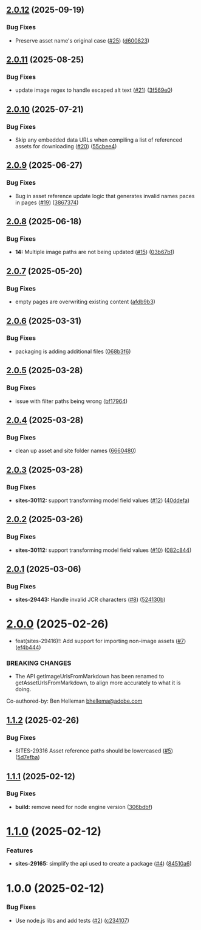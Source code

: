 ## [2.0.12](https://github.com/adobe/helix-importer-jcr-packaging/compare/v2.0.11...v2.0.12) (2025-09-19)


### Bug Fixes

* Preserve asset name's original case ([#25](https://github.com/adobe/helix-importer-jcr-packaging/issues/25)) ([d600823](https://github.com/adobe/helix-importer-jcr-packaging/commit/d6008237b9e2058636647b3ea138cdb93beaba82))

## [2.0.11](https://github.com/adobe/helix-importer-jcr-packaging/compare/v2.0.10...v2.0.11) (2025-08-25)


### Bug Fixes

* update image regex to handle escaped alt text ([#21](https://github.com/adobe/helix-importer-jcr-packaging/issues/21)) ([3f569e0](https://github.com/adobe/helix-importer-jcr-packaging/commit/3f569e0763520e1f61141793409721c339d1c2e0))

## [2.0.10](https://github.com/adobe/helix-importer-jcr-packaging/compare/v2.0.9...v2.0.10) (2025-07-21)


### Bug Fixes

* Skip any embedded data URLs when compiling a list of referenced assets for downloading ([#20](https://github.com/adobe/helix-importer-jcr-packaging/issues/20)) ([55cbee4](https://github.com/adobe/helix-importer-jcr-packaging/commit/55cbee463e70d91ee0aeed2e1822a9a71a6232e5))

## [2.0.9](https://github.com/adobe/helix-importer-jcr-packaging/compare/v2.0.8...v2.0.9) (2025-06-27)


### Bug Fixes

* Bug in asset reference update logic that generates invalid names paces in pages ([#19](https://github.com/adobe/helix-importer-jcr-packaging/issues/19)) ([3867374](https://github.com/adobe/helix-importer-jcr-packaging/commit/38673745f1c7d2a775998e8560acf001e7ecfcae))

## [2.0.8](https://github.com/adobe/helix-importer-jcr-packaging/compare/v2.0.7...v2.0.8) (2025-06-18)


### Bug Fixes

* **14:** Multiple image paths are not being updated ([#15](https://github.com/adobe/helix-importer-jcr-packaging/issues/15)) ([03b67b1](https://github.com/adobe/helix-importer-jcr-packaging/commit/03b67b1a0ad3332624f5621d98c8901db5cbe71e))

## [2.0.7](https://github.com/adobe/helix-importer-jcr-packaging/compare/v2.0.6...v2.0.7) (2025-05-20)


### Bug Fixes

* empty pages are overwriting existing content ([afdb9b3](https://github.com/adobe/helix-importer-jcr-packaging/commit/afdb9b3507c8f5e5cc8475af3aeb0b9ff162a455))

## [2.0.6](https://github.com/adobe/helix-importer-jcr-packaging/compare/v2.0.5...v2.0.6) (2025-03-31)


### Bug Fixes

* packaging is adding additional files ([068b3f6](https://github.com/adobe/helix-importer-jcr-packaging/commit/068b3f61960167be4b72dff321ad28e205b95dcb))

## [2.0.5](https://github.com/adobe/helix-importer-jcr-packaging/compare/v2.0.4...v2.0.5) (2025-03-28)


### Bug Fixes

* issue with filter paths being wrong ([bf17964](https://github.com/adobe/helix-importer-jcr-packaging/commit/bf1796403efe99c5df99ca58f2a273a3921cfd17))

## [2.0.4](https://github.com/adobe/helix-importer-jcr-packaging/compare/v2.0.3...v2.0.4) (2025-03-28)


### Bug Fixes

* clean up asset and site folder names ([6660480](https://github.com/adobe/helix-importer-jcr-packaging/commit/6660480f38823d785b9330e424f3055428afa69d))

## [2.0.3](https://github.com/adobe/helix-importer-jcr-packaging/compare/v2.0.2...v2.0.3) (2025-03-28)


### Bug Fixes

* **sites-30112:** support transforming model field values ([#12](https://github.com/adobe/helix-importer-jcr-packaging/issues/12)) ([40ddefa](https://github.com/adobe/helix-importer-jcr-packaging/commit/40ddefa53bc0c9bc318d0718c49da60e687ac138))

## [2.0.2](https://github.com/adobe/helix-importer-jcr-packaging/compare/v2.0.1...v2.0.2) (2025-03-26)


### Bug Fixes

* **sites-30112:** support transforming model field values ([#10](https://github.com/adobe/helix-importer-jcr-packaging/issues/10)) ([082c844](https://github.com/adobe/helix-importer-jcr-packaging/commit/082c84489dff628c4c51b02af2ab11de92cc50b8))

## [2.0.1](https://github.com/adobe/helix-importer-jcr-packaging/compare/v2.0.0...v2.0.1) (2025-03-06)


### Bug Fixes

* **sites-29443:** Handle invalid JCR characters ([#8](https://github.com/adobe/helix-importer-jcr-packaging/issues/8)) ([524130b](https://github.com/adobe/helix-importer-jcr-packaging/commit/524130be1147cd18c281aa3abf8bd4647160099f))

# [2.0.0](https://github.com/adobe/helix-importer-jcr-packaging/compare/v1.1.2...v2.0.0) (2025-02-26)


* feat(sites-29416)!: Add support for importing non-image assets ([#7](https://github.com/adobe/helix-importer-jcr-packaging/issues/7)) ([ef4b444](https://github.com/adobe/helix-importer-jcr-packaging/commit/ef4b444785280eeaf5bab42af3a41109e60bcf25))


### BREAKING CHANGES

* The API getImageUrlsFromMarkdown has been renamed to getAssetUrlsFromMarkdown, to align more accurately to what it is doing.

Co-authored-by: Ben Helleman <bhellema@adobe.com>

## [1.1.2](https://github.com/adobe/helix-importer-jcr-packaging/compare/v1.1.1...v1.1.2) (2025-02-26)


### Bug Fixes

* SITES-29316 Asset reference paths should be lowercased ([#5](https://github.com/adobe/helix-importer-jcr-packaging/issues/5)) ([5d7efba](https://github.com/adobe/helix-importer-jcr-packaging/commit/5d7efbae6a063a81e55649b6eec940e3f42471ba))

## [1.1.1](https://github.com/adobe/helix-importer-jcr-packaging/compare/v1.1.0...v1.1.1) (2025-02-12)


### Bug Fixes

* **build:** remove need for node engine version ([306bdbf](https://github.com/adobe/helix-importer-jcr-packaging/commit/306bdbf868e31ba0b942eeaf23372cecfb232f81))

# [1.1.0](https://github.com/adobe/helix-importer-jcr-packaging/compare/v1.0.0...v1.1.0) (2025-02-12)


### Features

* **sites-29165:** simplify the api used to create a package ([#4](https://github.com/adobe/helix-importer-jcr-packaging/issues/4)) ([84510a6](https://github.com/adobe/helix-importer-jcr-packaging/commit/84510a65449343cb7498373aa036d562243ede59))

# 1.0.0 (2025-02-12)


### Bug Fixes

* Use node.js libs and add tests ([#2](https://github.com/adobe/helix-importer-jcr-packaging/issues/2)) ([c234107](https://github.com/adobe/helix-importer-jcr-packaging/commit/c234107f688926bdd50316701027ec92701f60dd))

